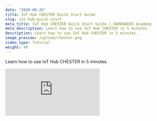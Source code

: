 ```yaml
---
date: "2020-06-26"
title: IoT Hub CHESTER Quick Start Guide
slug: iot-hub-quick-start
meta_title: IoT Hub CHESTER Quick Start Guide | HARDWARIO Academy
meta_description: Learn how to use IoT Hub CHESTER in 5 minutes.
description: Learn how to use IoT Hub CHESTER in 5 minutes.
image_preview: /upload/chester.png
video_type: Tutorial
weight: 40
---
```


Learn how to use IoT Hub CHESTER in 5 minutes.

<div class = "video-container">
<iframe src="https://www.youtube-nocookie.com/embed/cun1cuNRtas?modestbranding=1&amp;showinfo=0&amp;rel=0&amp;html5=1&amp;widgetid=2" frameborder="0" allow="accelerometer; autoplay; encrypted-media; gyroscope; picture-in-picture" allowfullscreen></iframe>
</div>
